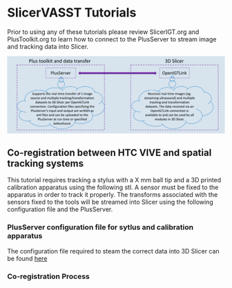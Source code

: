 
# SlicerVASST Tutorials
Prior to using any of these tutorials please review SlicerIGT.org and PlusToolkit.org to learn how to connect to the PlusServer to stream image and tracking data into Slicer. 

<img src="/Media/PlusServer.PNG" alt="hi" class="inline"/>

## Co-registration between HTC VIVE and spatial tracking systems 
This tutorial requires tracking a stylus with a X mm ball tip and a 3D printed calibration apparatus using the following stl. A sensor must be fixed to the apparatus in order to track it properly. The transforms associated with the sensors fixed to the tools will be streamed into Slicer using the following configuration file and the PlusServer. 

### PlusServer configuration file for sytlus and calibration apparatus 

The configuration file required to steam the correct data into 3D Slicer can be found [here](https://github.com/lgroves6/SlicerVAASTTutorials/blob/master/Co-calibration.xml)
### Co-registration Process 

<source src= "/Media/co-cal.mp4" type = "video/mp4"> </video>
